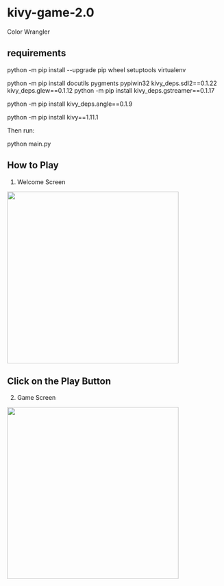 # kivy-game-2.0
Color Wrangler



requirements
------------
python -m pip install --upgrade pip wheel setuptools virtualenv

python -m pip install docutils pygments pypiwin32 kivy_deps.sdl2==0.1.22 kivy_deps.glew==0.1.12
python -m pip install kivy_deps.gstreamer==0.1.17

python -m pip install kivy_deps.angle==0.1.9

python -m pip install kivy==1.11.1

Then run:
 
 python main.py
 
 ## How to Play 
  1. Welcome Screen 
  <p align="left">
  <img width="400" height="400" src="https://raw.githubusercontent.com/haryodollybim419/kivy-game-2.0/master/game_images/welcomescreen.PNG">
</p>

## Click on the Play Button
 2. Game Screen
 <img width="400" height="400" src="https://raw.githubusercontent.com/haryodollybim419/kivy-game-2.0/master/game_images/play_game_screen.PNG">
</p>


